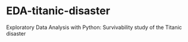 # EDA-titanic-disaster
Exploratory Data Analysis with Python: Survivability study of the Titanic disaster

